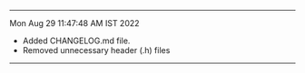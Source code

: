 ---
Mon Aug 29 11:47:48 AM IST 2022

- Added CHANGELOG.md file.
- Removed unnecessary header (.h) files 

---